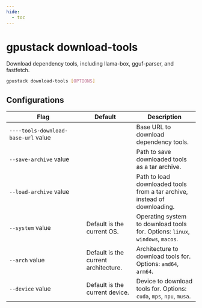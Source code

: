 ```yaml
---
hide:
  - toc
---
```


# gpustack download-tools

Download dependency tools, including llama-box, gguf-parser, and fastfetch.

```bash
gpustack download-tools [OPTIONS]
```

## Configurations

| <div style="width:180px">Flag</div> | <div style="width:100px">Default</div> | Description                                                                   |
| ----------------------------------- | -------------------------------------- | ----------------------------------------------------------------------------- |
| `----tools-download-base-url` value |                                        | Base URL to download dependency tools.                                        |
| `--save-archive` value              |                                        | Path to save downloaded tools as a tar archive.                               |
| `--load-archive` value              |                                        | Path to load downloaded tools from a tar archive, instead of downloading.     |
| `--system` value                    | Default is the current OS.             | Operating system to download tools for. Options: `linux`, `windows`, `macos`. |
| `--arch` value                      | Default is the current architecture.   | Architecture to download tools for. Options: `amd64`, `arm64`.                |
| `--device` value                    | Default is the current device.         | Device to download tools for. Options: `cuda`, `mps`, `npu`, `musa`.          |
